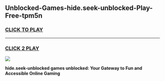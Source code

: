 
## Unblocked-Games-hide.seek-unblocked-Play-Free-tpm5n
<h3>
<a href="https://premium76.site?title=hide.seek-unblocked&ref=21A">CLICK TO PLAY</a></h3>
<hr>

<h3>
<a href="https://premium76.site?title=hide.seek-unblocked&ref=21A">CLICK 2 PLAY</a>
  
</h3>

<a href="https://premium76.site?title=hide.seek-unblocked&ref=21A"><img src="https://clearcache.store/games.png"></a>


**hide.seek-unblocked games unblocked: Your Gateway to Fun and Accessible Online Gaming**
